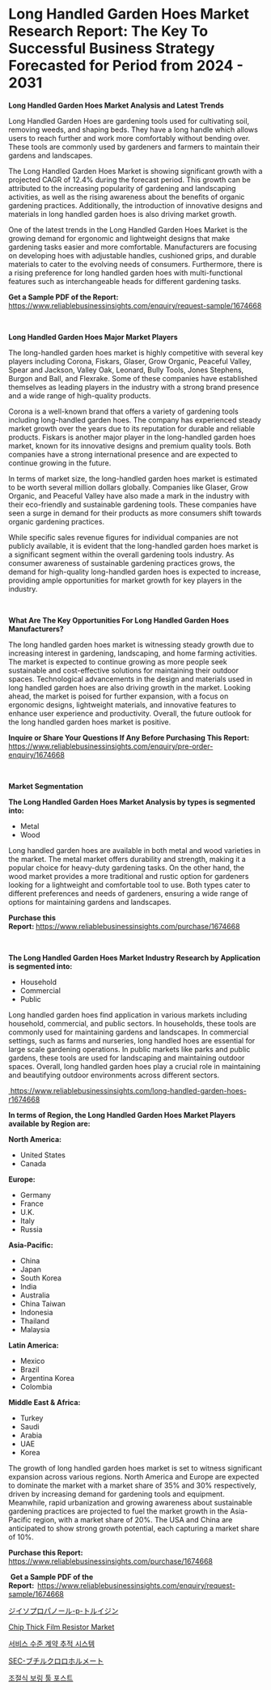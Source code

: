 <p><h1>Long Handled Garden Hoes Market Research Report: The Key To Successful Business Strategy Forecasted for Period from 2024 - 2031</h1></p><p><strong>Long Handled Garden Hoes Market Analysis and Latest Trends</strong></p>
<p><p>Long Handled Garden Hoes are gardening tools used for cultivating soil, removing weeds, and shaping beds. They have a long handle which allows users to reach further and work more comfortably without bending over. These tools are commonly used by gardeners and farmers to maintain their gardens and landscapes.</p><p>The Long Handled Garden Hoes Market is showing significant growth with a projected CAGR of 12.4% during the forecast period. This growth can be attributed to the increasing popularity of gardening and landscaping activities, as well as the rising awareness about the benefits of organic gardening practices. Additionally, the introduction of innovative designs and materials in long handled garden hoes is also driving market growth.</p><p>One of the latest trends in the Long Handled Garden Hoes Market is the growing demand for ergonomic and lightweight designs that make gardening tasks easier and more comfortable. Manufacturers are focusing on developing hoes with adjustable handles, cushioned grips, and durable materials to cater to the evolving needs of consumers. Furthermore, there is a rising preference for long handled garden hoes with multi-functional features such as interchangeable heads for different gardening tasks.</p></p>
<p><strong>Get a Sample PDF of the Report:&nbsp;</strong> <a href="https://www.reliablebusinessinsights.com/enquiry/request-sample/1674668">https://www.reliablebusinessinsights.com/enquiry/request-sample/1674668</a></p>
<p>&nbsp;</p>
<p><strong>Long Handled Garden Hoes Major Market Players</strong></p>
<p><p>The long-handled garden hoes market is highly competitive with several key players including Corona, Fiskars, Glaser, Grow Organic, Peaceful Valley, Spear and Jackson, Valley Oak, Leonard, Bully Tools, Jones Stephens, Burgon and Ball, and Flexrake. Some of these companies have established themselves as leading players in the industry with a strong brand presence and a wide range of high-quality products.</p><p>Corona is a well-known brand that offers a variety of gardening tools including long-handled garden hoes. The company has experienced steady market growth over the years due to its reputation for durable and reliable products. Fiskars is another major player in the long-handled garden hoes market, known for its innovative designs and premium quality tools. Both companies have a strong international presence and are expected to continue growing in the future.</p><p>In terms of market size, the long-handled garden hoes market is estimated to be worth several million dollars globally. Companies like Glaser, Grow Organic, and Peaceful Valley have also made a mark in the industry with their eco-friendly and sustainable gardening tools. These companies have seen a surge in demand for their products as more consumers shift towards organic gardening practices. </p><p>While specific sales revenue figures for individual companies are not publicly available, it is evident that the long-handled garden hoes market is a significant segment within the overall gardening tools industry. As consumer awareness of sustainable gardening practices grows, the demand for high-quality long-handled garden hoes is expected to increase, providing ample opportunities for market growth for key players in the industry.</p></p>
<p>&nbsp;</p>
<p><strong>What Are The Key Opportunities For Long Handled Garden Hoes Manufacturers?</strong></p>
<p><p>The long handled garden hoes market is witnessing steady growth due to increasing interest in gardening, landscaping, and home farming activities. The market is expected to continue growing as more people seek sustainable and cost-effective solutions for maintaining their outdoor spaces. Technological advancements in the design and materials used in long handled garden hoes are also driving growth in the market. Looking ahead, the market is poised for further expansion, with a focus on ergonomic designs, lightweight materials, and innovative features to enhance user experience and productivity. Overall, the future outlook for the long handled garden hoes market is positive.</p></p>
<p><strong>Inquire or Share Your Questions If Any Before Purchasing This Report:</strong> <a href="https://www.reliablebusinessinsights.com/enquiry/pre-order-enquiry/1674668">https://www.reliablebusinessinsights.com/enquiry/pre-order-enquiry/1674668</a></p>
<p>&nbsp;</p>
<p><strong>Market Segmentation</strong></p>
<p><strong>The Long Handled Garden Hoes Market Analysis by types is segmented into:</strong></p>
<p><ul><li>Metal</li><li>Wood</li></ul></p>
<p><p>Long handled garden hoes are available in both metal and wood varieties in the market. The metal market offers durability and strength, making it a popular choice for heavy-duty gardening tasks. On the other hand, the wood market provides a more traditional and rustic option for gardeners looking for a lightweight and comfortable tool to use. Both types cater to different preferences and needs of gardeners, ensuring a wide range of options for maintaining gardens and landscapes.</p></p>
<p><strong>Purchase this Report:&nbsp;</strong><a href="https://www.reliablebusinessinsights.com/purchase/1674668">https://www.reliablebusinessinsights.com/purchase/1674668</a></p>
<p>&nbsp;</p>
<p><strong>The Long Handled Garden Hoes Market Industry Research by Application is segmented into:</strong></p>
<p><ul><li>Household</li><li>Commercial</li><li>Public</li></ul></p>
<p><p>Long handled garden hoes find application in various markets including household, commercial, and public sectors. In households, these tools are commonly used for maintaining gardens and landscapes. In commercial settings, such as farms and nurseries, long handled hoes are essential for large scale gardening operations. In public markets like parks and public gardens, these tools are used for landscaping and maintaining outdoor spaces. Overall, long handled garden hoes play a crucial role in maintaining and beautifying outdoor environments across different sectors.</p></p>
<p><a href="https://www.reliablebusinessinsights.com/long-handled-garden-hoes-r1674668">&nbsp;https://www.reliablebusinessinsights.com/long-handled-garden-hoes-r1674668</a></p>
<p><strong>In terms of Region, the Long Handled Garden Hoes Market Players available by Region are:</strong></p>
<p>
    <p> <strong> North America: </strong>
        <ul>
            <li>United States</li>
            <li>Canada</li>
        </ul>
        </p> 
    <p> <strong> Europe: </strong>
        <ul>
            <li>Germany</li>
            <li>France</li>
            <li>U.K.</li>
            <li>Italy</li>
            <li>Russia</li>
        </ul>
        </p> 
    <p> <strong> Asia-Pacific: </strong>
        <ul>
            <li>China</li>
            <li>Japan</li>
            <li>South Korea</li>
            <li>India</li>
            <li>Australia</li>
            <li>China Taiwan</li>
            <li>Indonesia</li>
            <li>Thailand</li>
            <li>Malaysia</li>
        </ul>
        </p> 
    <p> <strong> Latin America: </strong>
        <ul>
            <li>Mexico</li>
            <li>Brazil</li>
            <li>Argentina Korea</li>
            <li>Colombia</li>
        </ul>
        </p> 
    <p> <strong> Middle East & Africa: </strong>
        <ul>
            <li>Turkey</li>
            <li>Saudi</li>
            <li>Arabia</li>
            <li>UAE</li>
            <li>Korea</li>
        </ul>
    </p>
    </p>
<p><p>The growth of long handled garden hoes market is set to witness significant expansion across various regions. North America and Europe are expected to dominate the market with a market share of 35% and 30% respectively, driven by increasing demand for gardening tools and equipment. Meanwhile, rapid urbanization and growing awareness about sustainable gardening practices are projected to fuel the market growth in the Asia-Pacific region, with a market share of 20%. The USA and China are anticipated to show strong growth potential, each capturing a market share of 10%.</p></p>
<p><strong>Purchase this Report: </strong><a href="https://www.reliablebusinessinsights.com/purchase/1674668">https://www.reliablebusinessinsights.com/purchase/1674668</a></p>
<p>&nbsp;<strong>Get a Sample PDF of the Report:&nbsp;&nbsp;</strong><a href="https://www.reliablebusinessinsights.com/enquiry/request-sample/1674668">https://www.reliablebusinessinsights.com/enquiry/request-sample/1674668</a></p>
<p><strong></strong></p>
<p><p><a href="https://github.com/FredaJerde/Market-Research-Report-List-1/blob/main/8709500107097.md">ジイソプロパノール-p-トルイジン</a></p><p><a href="https://issuu.com/reportprime-2/docs/chip-thick-film-resistor-market-size-2030.pptx">Chip Thick Film Resistor Market</a></p><p><a href="https://medium.com/@eloisadavis47/%EC%84%9C%EB%B9%84%EC%8A%A4-%EC%88%98%EC%A4%80-%EA%B3%84%EC%95%BD-%EC%B6%94%EC%A0%81-%EC%8B%9C%EC%8A%A4%ED%85%9C-%EC%8B%9C%EC%9E%A5-2031%EB%85%84%EA%B9%8C%EC%A7%80%EC%9D%98-%ED%8A%B8%EB%A0%8C%EB%93%9C-%EC%98%88%EC%B8%A1-%EB%B0%8F-%EA%B2%BD%EC%9F%81-%EB%B6%84%EC%84%9D-5b7a9f8190e3">서비스 수준 계약 추적 시스템</a></p><p><a href="https://github.com/SarahFahey88/Market-Research-Report-List-1/blob/main/3758637107096.md">SEC-ブチルクロロホルメート</a></p><p><a href="https://github.com/Howaoole34545/Market-Research-Report-List-2/blob/main/6713762101035.md">조절식 보링 툴 포스트</a></p></p>